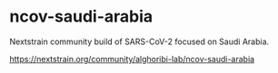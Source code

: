# ncov-saudi-arabia

Nextstrain community build of SARS-CoV-2 focused on Saudi Arabia.

https://nextstrain.org/community/alghoribi-lab/ncov-saudi-arabia
